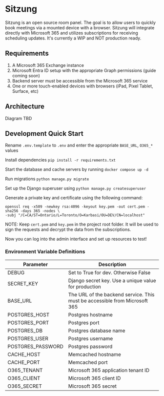 # Sitzung

Sitzung is an open source room panel. The goal is to allow users to quickly book meetings via a mounted device with a browser. Sitzung will integrate directly with Microsoft 365 and utilizes subscriptions for receiving scheduling updates. It's currently a WIP and NOT production ready.

## Requirements

1. A Microsoft 365 Exchange instance
1. Microsoft Entra ID setup with the appropriate Graph permissions (guide coming soon)
1. Backend server must be accessible from the Microsoft 365 service
1. One or more touch-enabled devices with browsers (iPad, Pixel Tablet, Surface, etc)

## Architecture

Diagram TBD

## Development Quick Start

Rename `.env.template` to `.env` and enter the appropriate `BASE_URL`, `O365_*` values

Install dependencies `pip install -r requirements.txt`

Start the database and cache servers by running `docker compose up -d`

Run migrations `python manage.py migrate`

Set up the Django superuser using `python manage.py createsuperuser`

Generate a private key and certificate using the following command:
```
openssl req -x509 -newkey rsa:4096 -keyout key.pem -out cert.pem -sha256 -days 365 -nodes \
-subj "/C=CA/ST=Ontario/L=Toronto/O=Karbasi/OU=DEV/CN=localhost"
```
NOTE: Keep `cert.pem` and `key.pem` in the project root folder. It will be used to sign the requests and decrypt the data from the subscriptions.

Now you can log into the admin interface and set up resources to test!


### Environment Variable Definitions

| Parameter | Description |
|---|---|
| DEBUG | Set to True for dev. Otherwise False |
| SECRET_KEY | Django secret key. Use a unique value for production |
| BASE_URL | The URL of the backend service. This must be accessible from Microsoft 365 |
| POSTGRES_HOST | Postgres hostname |
| POSTGRES_PORT | Postgres port |
| POSTGRES_DB | Postgres database name |
| POSTGRES_USER | Postgres username |
| POSTGRES_PASSWORD | Postgres password |
| CACHE_HOST | Memcached hostname |
| CACHE_PORT | Memcached port |
| O365_TENANT | Microsoft 365 application tenant ID |
| O365_CLIENT | Microsoft 365 client ID |
| O365_SECRET | Microsoft 365 secret |
